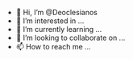 - 👋 Hi, I’m @Deoclesianos
- 👀 I’m interested in ...
- 🌱 I’m currently learning ...
- 💞️ I’m looking to collaborate on ...
- 📫 How to reach me ...

<!---
Deoclesianos/Deoclesianos is a ✨ special ✨ repository because its `README.md` (this file) appears on your GitHub profile.
You can click the Preview link to take a look at your changes.
--->
